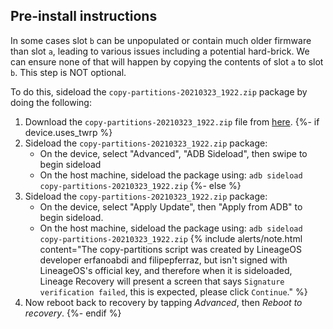 ## Pre-install instructions

In some cases slot `b` can be unpopulated or contain much older firmware than slot `a`, leading to various issues including a potential hard-brick. We can ensure none of that will happen by copying the contents of slot `a` to slot `b`. This step is NOT optional.

To do this, sideload the `copy-partitions-20210323_1922.zip` package by doing the following:
1. Download the `copy-partitions-20210323_1922.zip` file from [here](https://www.androidfilehost.com/?fid=2188818919693768129).
{%- if device.uses_twrp %}
2. Sideload the `copy-partitions-20210323_1922.zip` package:
    * On the device, select "Advanced", "ADB Sideload", then swipe to begin sideload
    * On the host machine, sideload the package using: `adb sideload copy-partitions-20210323_1922.zip`
{%- else %}
2. Sideload the `copy-partitions-20210323_1922.zip` package:
    * On the device, select "Apply Update", then "Apply from ADB" to begin sideload.
    * On the host machine, sideload the package using: `adb sideload copy-partitions-20210323_1922.zip`
    {% include alerts/note.html content="The copy-partitions script was created by LineageOS developer erfanoabdi and filipepferraz, but isn't signed with LineageOS's official key, and therefore when it is sideloaded, Lineage Recovery  will present a screen that says `Signature verification failed`, this is expected, please click `Continue`." %}
3. Now reboot back to recovery by tapping *Advanced*, then *Reboot to recovery*.
{%- endif %}
